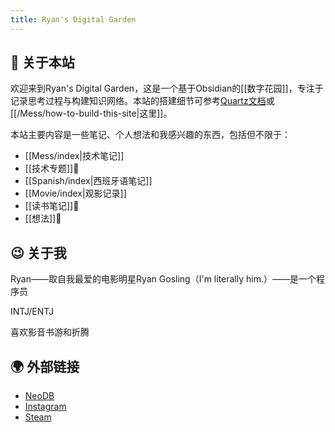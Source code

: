 ```yaml
---
title: Ryan's Digital Garden
---
```


## 🌳 关于本站
欢迎来到Ryan's Digital Garden，这是一个基于Obsidian的[[数字花园]]，专注于记录思考过程与构建知识网络。本站的搭建细节可参考[Quartz文档](https://quartz.jzhao.xyz/)或[[/Mess/how-to-build-this-site|这里]]。

本站主要内容是一些笔记、个人想法和我感兴趣的东西，包括但不限于：
- [[Mess/index|技术笔记]]
- [[技术专题]]🚧
- [[Spanish/index|西班牙语笔记]]
- [[Movie/index|观影记录]]
- [[读书笔记]]🚧
- [[想法]]🚧

## 😉 关于我
Ryan——取自我最爱的电影明星Ryan Gosling（I'm literally him.）——是一个程序员

INTJ/ENTJ

喜欢影音书游和折腾

## 🌍 外部链接
- [NeoDB](https://neodb.social/users/berserk/)
- [Instagram](https://www.instagram.com/berserkduck/)
- [Steam](https://steamcommunity.com/id/berserkduck/)

